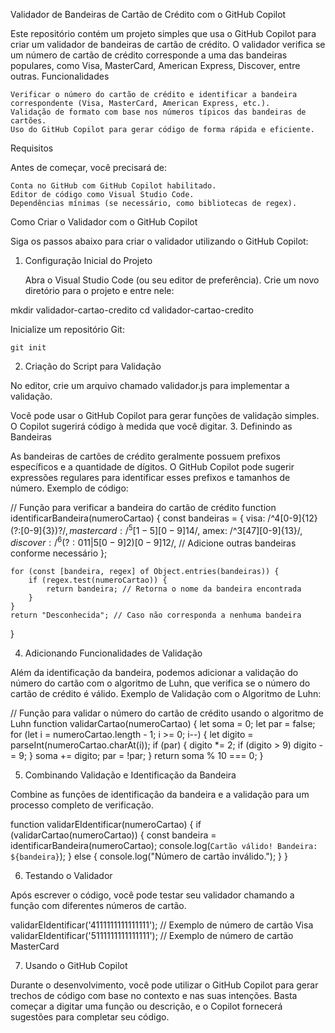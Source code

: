 Validador de Bandeiras de Cartão de Crédito com o GitHub Copilot

Este repositório contém um projeto simples que usa o GitHub Copilot para criar um validador de bandeiras de cartão de crédito. O validador verifica se um número de cartão de crédito corresponde a uma das bandeiras populares, como Visa, MasterCard, American Express, Discover, entre outras.
Funcionalidades

    Verificar o número do cartão de crédito e identificar a bandeira correspondente (Visa, MasterCard, American Express, etc.).
    Validação de formato com base nos números típicos das bandeiras de cartões.
    Uso do GitHub Copilot para gerar código de forma rápida e eficiente.

Requisitos

Antes de começar, você precisará de:

    Conta no GitHub com GitHub Copilot habilitado.
    Editor de código como Visual Studio Code.
    Dependências mínimas (se necessário, como bibliotecas de regex).

Como Criar o Validador com o GitHub Copilot

Siga os passos abaixo para criar o validador utilizando o GitHub Copilot:
1. Configuração Inicial do Projeto

    Abra o Visual Studio Code (ou seu editor de preferência).
    Crie um novo diretório para o projeto e entre nele:

mkdir validador-cartao-credito
cd validador-cartao-credito

Inicialize um repositório Git:

    git init

2. Criação do Script para Validação

No editor, crie um arquivo chamado validador.js para implementar a validação.

Você pode usar o GitHub Copilot para gerar funções de validação simples. O Copilot sugerirá código à medida que você digitar.
3. Definindo as Bandeiras

As bandeiras de cartões de crédito geralmente possuem prefixos específicos e a quantidade de dígitos. O GitHub Copilot pode sugerir expressões regulares para identificar esses prefixos e tamanhos de número.
Exemplo de código:

// Função para verificar a bandeira do cartão de crédito
function identificarBandeira(numeroCartao) {
    const bandeiras = {
        visa: /^4[0-9]{12}(?:[0-9]{3})?$/,
        mastercard: /^5[1-5][0-9]{14}$/,
        amex: /^3[47][0-9]{13}$/,
        discover: /^6(?:011|5[0-9]{2})[0-9]{12}$/,
        // Adicione outras bandeiras conforme necessário
    };

    for (const [bandeira, regex] of Object.entries(bandeiras)) {
        if (regex.test(numeroCartao)) {
            return bandeira; // Retorna o nome da bandeira encontrada
        }
    }
    return "Desconhecida"; // Caso não corresponda a nenhuma bandeira
}

4. Adicionando Funcionalidades de Validação

Além da identificação da bandeira, podemos adicionar a validação do número do cartão com o algoritmo de Luhn, que verifica se o número do cartão de crédito é válido.
Exemplo de Validação com o Algoritmo de Luhn:

// Função para validar o número do cartão de crédito usando o algoritmo de Luhn
function validarCartao(numeroCartao) {
    let soma = 0;
    let par = false;
    for (let i = numeroCartao.length - 1; i >= 0; i--) {
        let digito = parseInt(numeroCartao.charAt(i));
        if (par) {
            digito *= 2;
            if (digito > 9) digito -= 9;
        }
        soma += digito;
        par = !par;
    }
    return soma % 10 === 0;
}

5. Combinando Validação e Identificação da Bandeira

Combine as funções de identificação da bandeira e a validação para um processo completo de verificação.

function validarEIdentificar(numeroCartao) {
    if (validarCartao(numeroCartao)) {
        const bandeira = identificarBandeira(numeroCartao);
        console.log(`Cartão válido! Bandeira: ${bandeira}`);
    } else {
        console.log("Número de cartão inválido.");
    }
}

6. Testando o Validador

Após escrever o código, você pode testar seu validador chamando a função com diferentes números de cartão.

validarEIdentificar('4111111111111111'); // Exemplo de número de cartão Visa
validarEIdentificar('5111111111111111'); // Exemplo de número de cartão MasterCard

7. Usando o GitHub Copilot

Durante o desenvolvimento, você pode utilizar o GitHub Copilot para gerar trechos de código com base no contexto e nas suas intenções. Basta começar a digitar uma função ou descrição, e o Copilot fornecerá sugestões para completar seu código.
